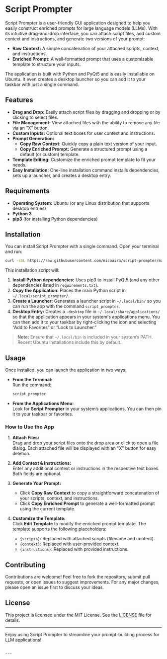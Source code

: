# Script Prompter

Script Prompter is a user-friendly GUI application designed to help you easily construct enriched prompts for large language models (LLMs). With its intuitive drag-and-drop interface, you can attach script files, add custom context and instructions, and generate two versions of your prompt:

- **Raw Context:** A simple concatenation of your attached scripts, context, and instructions.
- **Enriched Prompt:** A well-formatted prompt that uses a customizable template to structure your inputs.

The application is built with Python and PyQt5 and is easily installable on Ubuntu. It even creates a desktop launcher so you can add it to your taskbar with just a single command.

## Features

- **Drag and Drop:** Easily attach script files by dragging and dropping or by clicking to select files.
- **File Management:** View attached files with the ability to remove any file via an "X" button.
- **Custom Inputs:** Optional text boxes for user context and instructions.
- **Prompt Generation:** 
  - **Copy Raw Context:** Quickly copy a plain text version of your input.
  - **Copy Enriched Prompt:** Generate a structured prompt using a default (or custom) template.
- **Template Editing:** Customize the enriched prompt template to fit your needs.
- **Easy Installation:** One-line installation command installs dependencies, sets up a launcher, and creates a desktop entry.

## Requirements

- **Operating System:** Ubuntu (or any Linux distribution that supports desktop entries)
- **Python 3**  
- **pip3** (for installing Python dependencies)

## Installation

You can install Script Prompter with a single command. Open your terminal and run:

```bash
curl -sSL https://raw.githubusercontent.com/nicoaira/script-prompter/main/install.sh | bash
```

This installation script will:
1. **Install Python dependencies:** Uses pip3 to install PyQt5 (and any other dependencies listed in `requirements.txt`).
2. **Copy the Application:** Places the main Python script in `~/.local/script_prompter/`.
3. **Create a Launcher:** Generates a launcher script in `~/.local/bin/` so you can run the app with the command `script_prompter`.
4. **Desktop Entry:** Creates a `.desktop` file in `~/.local/share/applications/` so that the application appears in your system's applications menu. You can then add it to your taskbar by right-clicking the icon and selecting “Add to Favorites” or “Lock to Launcher.”

> **Note:** Ensure that `~/.local/bin` is included in your system’s PATH. Recent Ubuntu installations include this by default.

## Usage

Once installed, you can launch the application in two ways:
- **From the Terminal:**  
  Run the command:
  ```bash
  script_prompter
  ```
- **From the Applications Menu:**  
  Look for **Script Prompter** in your system’s applications. You can then pin it to your taskbar or favorites.

### How to Use the App

1. **Attach Files:**  
   Drag and drop your script files onto the drop area or click to open a file dialog. Each attached file will be displayed with an "X" button for easy deletion.
   
2. **Add Context & Instructions:**  
   Enter any additional context or instructions in the respective text boxes. Both fields are optional.
   
3. **Generate Your Prompt:**  
   - Click **Copy Raw Context** to copy a straightforward concatenation of your scripts, context, and instructions.
   - Click **Copy Enriched Prompt** to generate a well-formatted prompt using the current template.
   
4. **Customize the Template:**  
   Click **Edit Template** to modify the enriched prompt template. The template supports the following placeholders:
   - `{scripts}`: Replaced with attached scripts (filename and content).
   - `{context}`: Replaced with user-provided context.
   - `{instructions}`: Replaced with provided instructions.

## Contributing

Contributions are welcome! Feel free to fork the repository, submit pull requests, or open issues to suggest improvements. For any major changes, please open an issue first to discuss your ideas.

## License

This project is licensed under the MIT License. See the [LICENSE](LICENSE) file for details.


---

Enjoy using Script Prompter to streamline your prompt-building process for LLM applications!
```

---
